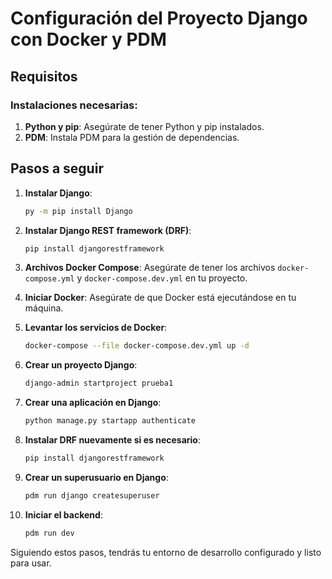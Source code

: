 # Configuración del Proyecto Django con Docker y PDM

## Requisitos

### Instalaciones necesarias:
1. **Python y pip**: Asegúrate de tener Python y pip instalados.
2. **PDM**: Instala PDM para la gestión de dependencias.

## Pasos a seguir

1. **Instalar Django**:
    ```sh
    py -m pip install Django
    ```

2. **Instalar Django REST framework (DRF)**:
    ```sh
    pip install djangorestframework
    ```

3. **Archivos Docker Compose**: Asegúrate de tener los archivos `docker-compose.yml` y `docker-compose.dev.yml` en tu proyecto.

4. **Iniciar Docker**: Asegúrate de que Docker está ejecutándose en tu máquina.

5. **Levantar los servicios de Docker**:
    ```sh
    docker-compose --file docker-compose.dev.yml up -d
    ```

6. **Crear un proyecto Django**:
    ```sh
    django-admin startproject prueba1
    ```

7. **Crear una aplicación en Django**:
    ```sh
    python manage.py startapp authenticate
    ```

8. **Instalar DRF nuevamente si es necesario**:
    ```sh
    pip install djangorestframework
    ```

9. **Crear un superusuario en Django**:
    ```sh
    pdm run django createsuperuser
    ```

10. **Iniciar el backend**:
    ```sh
    pdm run dev
    ```

Siguiendo estos pasos, tendrás tu entorno de desarrollo configurado y listo para usar.
